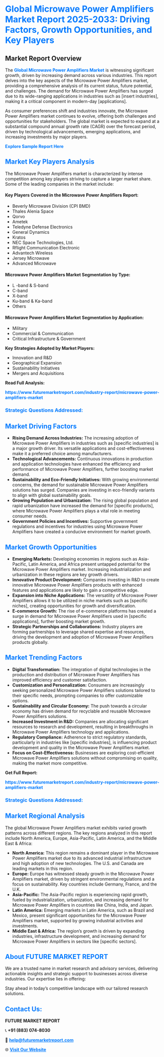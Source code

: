 <h1 style="color: #007BFF;">Global Microwave Power Amplifiers Market Report 2025-2033: Driving Factors, Growth Opportunities, and Key Players</h1>

<section id="overview">
<h2>Market Report Overview</h2>
<p>The <a href="https://www.futuremarketreport.com/industry-report/microwave-power-amplifiers-market" style="color: #007BFF; text-decoration: none;"><strong>Global Microwave Power Amplifiers Market</strong></a> is witnessing significant growth, driven by increasing demand across various industries. This report delves into the key aspects of the Microwave Power Amplifiers market, providing a comprehensive analysis of its current status, future potential, and challenges. The demand for Microwave Power Amplifiers has surged due to its wide-ranging applications in industries such as [insert industries], making it a critical component in modern-day [applications].</p>
<p>As consumer preferences shift and industries innovate, the Microwave Power Amplifiers market continues to evolve, offering both challenges and opportunities for stakeholders. The global market is expected to expand at a substantial compound annual growth rate (CAGR) over the forecast period, driven by technological advancements, emerging applications, and increasing investments by major players.</p>
</section>

<section id="overview">
<p><a href="https://www.futuremarketreport.com/request-sample/reportId=47190" style="color: #007BFF; text-decoration: none;"><strong>Explore Sample Report Here</strong></a></p>
</section>

<section id="key-players">
<h2 style="color: #007BFF;">Market Key Players Analysis</h2>
<p>The Microwave Power Amplifiers market is characterized by intense competition among key players striving to capture a larger market share. Some of the leading companies in the market include:</p>
<h4>Key Players Covered in the Microwave Power Amplifiers Report:</h4>
<ul><li>Beverly Microwave Division (CPI BMD)</li><li>Thales Alenia Space</li><li>Qorvo</li><li>Ametek</li><li>Teledyne Defense Electronics</li><li>General Dynamics</li><li>Kratos</li><li>NEC Space Technologies, Ltd.</li><li>Rflight Communication Electronic</li><li>Advantech Wireless</li><li>Jersey Microwave</li><li>Advanced Microwave</li></ul>
<h4>Microwave Power Amplifiers Market Segmentation by Type:</h4>
<ul><li>L -band &amp; S-band</li><li>C-band</li><li>X-band</li><li>Ku-band &amp; Ka-band</li><li>Others</li></ul>

<h4>Microwave Power Amplifiers Market Segmentation by Application:</h4>
<ul><li>Military</li><li>Commercial &amp; Communication</li><li>Critical Infrastructure &amp; Government</li></ul>
<p><strong>Key Strategies Adopted by Market Players:</strong></p>
<ul>
<li>Innovation and R&D</li>
<li>Geographical Expansion</li>
<li>Sustainability Initiatives</li>
<li>Mergers and Acquisitions</li>
</ul>
</section>

<section>
<p><strong>Read Full Analysis: </strong></p><a href="https://www.futuremarketreport.com/industry-report/microwave-power-amplifiers-market" style="color: #007BFF; text-decoration: none;"><strong>https://www.futuremarketreport.com/industry-report/microwave-power-amplifiers-market</strong></a>
<h3 style="color: #007BFF;">Strategic Questions Addressed:</h3>
</section>

<section id="driving-factors">
<h2 style="color: #007BFF;">Market Driving Factors</h2>
<ul>
<li><strong>Rising Demand Across Industries:</strong> The increasing adoption of Microwave Power Amplifiers in industries such as [specific industries] is a major growth driver. Its versatile applications and cost-effectiveness make it a preferred choice among manufacturers.</li>
<li><strong>Technological Advancements:</strong> Continuous innovations in production and application technologies have enhanced the efficiency and performance of Microwave Power Amplifiers, further boosting market demand.</li>
<li><strong>Sustainability and Eco-Friendly Initiatives:</strong> With growing environmental concerns, the demand for sustainable Microwave Power Amplifiers solutions has surged. Companies are investing in eco-friendly variants to align with global sustainability goals.</li>
<li><strong>Growing Population and Urbanization:</strong> The rising global population and rapid urbanization have increased the demand for [specific products], where Microwave Power Amplifiers plays a vital role in meeting consumer needs.</li>
<li><strong>Government Policies and Incentives:</strong> Supportive government regulations and incentives for industries using Microwave Power Amplifiers have created a conducive environment for market growth.</li>
</ul>
</section>

<section id="growth-opportunities">
<h2 style="color: #007BFF;">Market Growth Opportunities</h2>
<ul>
<li><strong>Emerging Markets:</strong> Developing economies in regions such as Asia-Pacific, Latin America, and Africa present untapped potential for the Microwave Power Amplifiers market. Increasing industrialization and urbanization in these regions are key growth drivers.</li>
<li><strong>Innovative Product Development:</strong> Companies investing in R&D to create innovative Microwave Power Amplifiers products with enhanced features and applications are likely to gain a competitive edge.</li>
<li><strong>Expansion into Niche Applications:</strong> The versatility of Microwave Power Amplifiers allows it to be utilized in niche markets such as [specific niches], creating opportunities for growth and diversification.</li>
<li><strong>E-commerce Growth:</strong> The rise of e-commerce platforms has created a surge in demand for Microwave Power Amplifiers used in [specific applications], further boosting market growth.</li>
<li><strong>Strategic Partnerships and Collaborations:</strong> Industry players are forming partnerships to leverage shared expertise and resources, driving the development and adoption of Microwave Power Amplifiers products globally.</li>
</ul>
</section>

<section id="trending-factors">
<h2 style="color: #007BFF;">Market Trending Factors</h2>
<ul>
<li><strong>Digital Transformation:</strong> The integration of digital technologies in the production and distribution of Microwave Power Amplifiers has improved efficiency and customer satisfaction.</li>
<li><strong>Customization and Personalization:</strong> Consumers are increasingly seeking personalized Microwave Power Amplifiers solutions tailored to their specific needs, prompting companies to offer customizable options.</li>
<li><strong>Sustainability and Circular Economy:</strong> The push towards a circular economy has driven demand for recyclable and reusable Microwave Power Amplifiers solutions.</li>
<li><strong>Increased Investment in R&D:</strong> Companies are allocating significant resources to research and development, resulting in breakthroughs in Microwave Power Amplifiers technology and applications.</li>
<li><strong>Regulatory Compliance:</strong> Adherence to strict regulatory standards, particularly in industries like [specific industries], is influencing product development and quality in the Microwave Power Amplifiers market.</li>
<li><strong>Focus on Cost-Effectiveness:</strong> Businesses are exploring cost-efficient Microwave Power Amplifiers solutions without compromising on quality, making the market more competitive.</li>
</ul>
</section>

<section>
<p><strong>Get Full Report: </strong></p><a href="https://www.futuremarketreport.com/industry-report/microwave-power-amplifiers-market" style="color: #007BFF; text-decoration: none;"><strong>https://www.futuremarketreport.com/industry-report/microwave-power-amplifiers-market</strong></a>
<h3 style="color: #007BFF;">Strategic Questions Addressed:</h3>
</section>


<section id="regional-analysis">
<h2 style="color: #007BFF;">Market Regional Analysis</h2>
<p>The global Microwave Power Amplifiers market exhibits varied growth patterns across different regions. The key regions analyzed in this report include North America, Europe, Asia-Pacific, Latin America, and the Middle East & Africa:</p>
<ul>
<li><strong>North America:</strong> This region remains a dominant player in the Microwave Power Amplifiers market due to its advanced industrial infrastructure and high adoption of new technologies. The U.S. and Canada are leading markets in this region.</li>
<li><strong>Europe:</strong> Europe has witnessed steady growth in the Microwave Power Amplifiers market, driven by stringent environmental regulations and a focus on sustainability. Key countries include Germany, France, and the U.K.</li>
<li><strong>Asia-Pacific:</strong> The Asia-Pacific region is experiencing rapid growth, fueled by industrialization, urbanization, and increasing demand for Microwave Power Amplifiers in countries like China, India, and Japan.</li>
<li><strong>Latin America:</strong> Emerging markets in Latin America, such as Brazil and Mexico, present significant opportunities for the Microwave Power Amplifiers market, supported by growing industrial activities and investments.</li>
<li><strong>Middle East & Africa:</strong> The region’s growth is driven by expanding industries, infrastructure development, and increasing demand for Microwave Power Amplifiers in sectors like [specific sectors].</li>
</ul>
</section>

<footer>
<h2 style="color: #007BFF;">About FUTURE MARKET REPORT</h2>
<p>We are a trusted name in market research and advisory services, delivering actionable insights and strategic support to businesses across diverse industries. Our expertise lies in offering:</p>

<p>Stay ahead in today’s competitive landscape with our tailored research solutions.</p>

<h2 style="color: #007BFF;">Contact Us:</h2>
<p><strong>FUTURE MARKET REPORT</strong></p>
<p>📞 <strong>+91 (883) 074-8030</strong></p>
<p>📧 <strong><a href="mailto:help@futuremarketreport.com" style="color: #007BFF;">help@futuremarketreport.com</a></strong></p>
<p>🌐 <strong><a href="https://www.futuremarketreport.com/" style="color: #007BFF;">Visit Our Website</a></strong></p>
</footer>